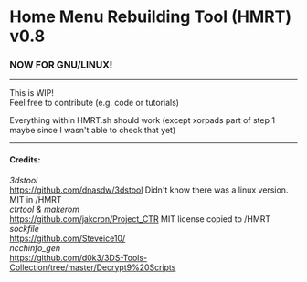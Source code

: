 Home Menu Rebuilding Tool (HMRT) v0.8  
=====================================  
### NOW FOR GNU/LINUX!  

----
  
This is WIP!  
Feel free to contribute (e.g. code or tutorials)  

Everything within HMRT.sh should work (except xorpads part of step 1 maybe since I wasn't able to check that yet)

----
  
#### Credits:   
_3dstool_   
https://github.com/dnasdw/3dstool Didn't know there was a linux version. MIT in /HMRT  
_ctrtool & makerom_  
https://github.com/jakcron/Project_CTR MIT license copied to /HMRT  
_sockfile_  
https://github.com/Steveice10/  
_ncchinfo_gen_  
https://github.com/d0k3/3DS-Tools-Collection/tree/master/Decrypt9%20Scripts  

  
